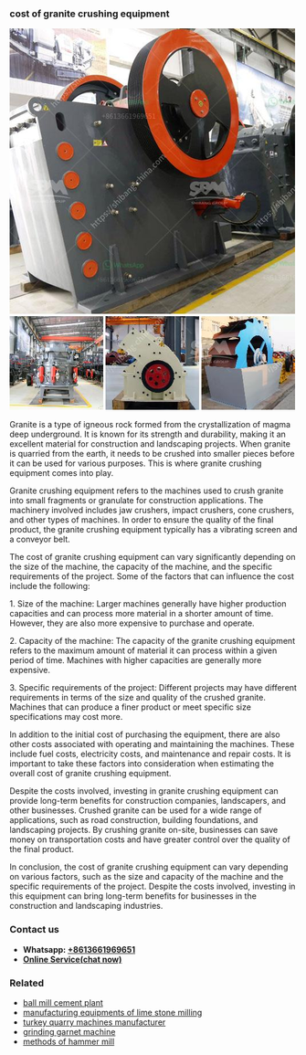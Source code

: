 <h3>cost of granite crushing equipment</h3><img src='1702953079.jpg' alt=''><p>Granite is a type of igneous rock formed from the crystallization of magma deep underground. It is known for its strength and durability, making it an excellent material for construction and landscaping projects. When granite is quarried from the earth, it needs to be crushed into smaller pieces before it can be used for various purposes. This is where granite crushing equipment comes into play.</p><p>Granite crushing equipment refers to the machines used to crush granite into small fragments or granulate for construction applications. The machinery involved includes jaw crushers, impact crushers, cone crushers, and other types of machines. In order to ensure the quality of the final product, the granite crushing equipment typically has a vibrating screen and a conveyor belt.</p><p>The cost of granite crushing equipment can vary significantly depending on the size of the machine, the capacity of the machine, and the specific requirements of the project. Some of the factors that can influence the cost include the following:</p><p>1. Size of the machine: Larger machines generally have higher production capacities and can process more material in a shorter amount of time. However, they are also more expensive to purchase and operate.</p><p>2. Capacity of the machine: The capacity of the granite crushing equipment refers to the maximum amount of material it can process within a given period of time. Machines with higher capacities are generally more expensive.</p><p>3. Specific requirements of the project: Different projects may have different requirements in terms of the size and quality of the crushed granite. Machines that can produce a finer product or meet specific size specifications may cost more.</p><p>In addition to the initial cost of purchasing the equipment, there are also other costs associated with operating and maintaining the machines. These include fuel costs, electricity costs, and maintenance and repair costs. It is important to take these factors into consideration when estimating the overall cost of granite crushing equipment.</p><p>Despite the costs involved, investing in granite crushing equipment can provide long-term benefits for construction companies, landscapers, and other businesses. Crushed granite can be used for a wide range of applications, such as road construction, building foundations, and landscaping projects. By crushing granite on-site, businesses can save money on transportation costs and have greater control over the quality of the final product.</p><p>In conclusion, the cost of granite crushing equipment can vary depending on various factors, such as the size and capacity of the machine and the specific requirements of the project. Despite the costs involved, investing in this equipment can bring long-term benefits for businesses in the construction and landscaping industries.</p><h3>Contact us</h3><ul><li><strong>Whatsapp:&nbsp;<a href="https://wa.me/8613661969651">+8613661969651</a></strong></li><li><a href="https://swt.shibang-china.com/?git&amp;zhl&amp;cost of granite crushing equipment"><strong>Online Service(chat now)</strong></a></li></ul><h3>Related</h3><ul><li><a href='ball mill cement plant.md'>ball mill cement plant</a></li><li><a href='manufacturing equipments of lime stone milling.md'>manufacturing equipments of lime stone milling</a></li><li><a href='turkey quarry machines manufacturer.md'>turkey quarry machines manufacturer</a></li><li><a href='grinding garnet machine.md'>grinding garnet machine</a></li><li><a href='methods of hammer mill.md'>methods of hammer mill</a></li></ul>